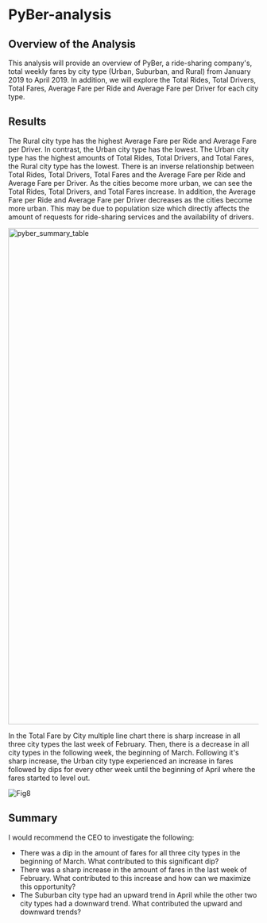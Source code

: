 # PyBer-analysis

## Overview of the Analysis
This analysis will provide an overview of PyBer, a ride-sharing company's, total weekly fares by city type (Urban, Suburban, and Rural) from January 2019 to April 2019. In addition, we will explore the Total Rides, Total Drivers, Total Fares, Average Fare per Ride and Average Fare per Driver for each city type. 

## Results
The Rural city type has the highest Average Fare per Ride and Average Fare per Driver. In contrast, the Urban city type has the lowest. The Urban city type has the highest amounts of Total Rides, Total Drivers, and Total Fares, the Rural city type has the lowest. There is an inverse relationship between Total Rides, Total Drivers, Total Fares and the Average Fare per Ride and Average Fare per Driver. As the cities become more urban, we can see the Total Rides, Total Drivers, and Total Fares increase. In addition, the Average Fare per Ride and Average Fare per Driver decreases as the cities become more urban. This may be due to population size which directly affects the amount of requests for ride-sharing services and the availability of drivers.

<img width="1000" alt="pyber_summary_table" src="https://user-images.githubusercontent.com/91927712/143797131-f473e3da-8fe9-4642-ba45-aa9587077768.png">

In the Total Fare by City multiple line chart there is sharp increase in all three city types the last week of February. Then, there is a decrease in all city types in the following week, the beginning of March. Following it's sharp increase, the Urban city type experienced an increase in fares followed by dips for every other week until the beginning of April where the fares started to level out.

![Fig8](https://user-images.githubusercontent.com/91927712/143797152-7a557358-8f60-4690-bcc5-74fb3d46f638.png)

## Summary
I would recommend the CEO to investigate the following: 
* There was a dip in the amount of fares for all three city types in the beginning of March. What contributed to this significant dip?
* There was a sharp increase in the amount of fares in the last week of February. What contributed to this increase and how can we maximize this opportunity?
* The Suburban city type had an upward trend in April while the other two city types had a downward trend. What contributed the upward and downward trends?

